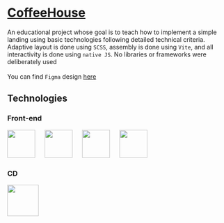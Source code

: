 # [CoffeeHouse](https://rolling-scopes-school.github.io/roundedtoken-JSFE2023Q4/coffee-house/dist/)
An educational project whose goal is to teach how to implement a simple landing using basic technologies following detailed technical criteria. Adaptive layout is done using `SCSS`, assembly is done using `Vite`, and all interactivity is done using `native JS`. No libraries or frameworks were deliberately used
<br>
<br>
You can find `Figma` design [here](https://www.figma.com/file/SAoBmuOqTfguehdT4IFRxQ/Coffee-House?type=design&node-id=0-1&mode=design&t=16JbSjHc7NiufWSS-0)

## Technologies
### Front-end
<p>
<img background-color='#ECD53F' width='64' src='https://github.com/RoundedToken/yacht_shop_admin/assets/117864556/1b62b65e-4f98-4380-af9f-b88054427eae'/>
&emsp;
<img background-color='#ECD53F' width='64' src='https://user-images.githubusercontent.com/117864556/231822633-2a95fe34-3182-4ab9-8025-2c78027190a8.svg'/>
&emsp;
<img background-color='#ECD53F' width='64' src='https://github.com/RoundedToken/yacht_shop_admin/assets/117864556/fdcc9377-62cb-4c87-9349-6ef598ad74d2'/>
&emsp;
<img background-color='#ECD53F' width='64' height='64' src='https://github.com/RoundedToken/CoffeeHouse/assets/117864556/e4e58934-0cee-40db-9e4a-eb17fb621dda'/>
</p>

### CD
<img background-color='#ECD53F' width='72' height='72' src='https://github.com/RoundedToken/CoffeeHouse/assets/117864556/fd769f89-fe07-498d-aec2-2742938877c1'/>
